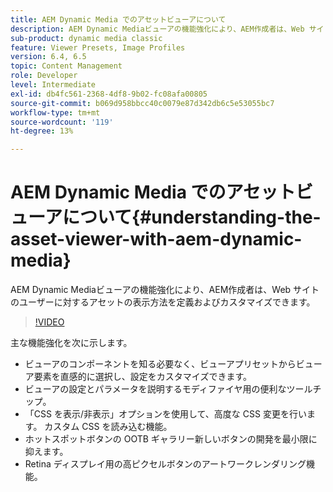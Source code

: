```yaml
---
title: AEM Dynamic Media でのアセットビューアについて
description: AEM Dynamic Mediaビューアの機能強化により、AEM作成者は、Web サイトのユーザーに対するアセットの表示方法を定義およびカスタマイズできます。
sub-product: dynamic media classic
feature: Viewer Presets, Image Profiles
version: 6.4, 6.5
topic: Content Management
role: Developer
level: Intermediate
exl-id: db4fc561-2368-4df8-9b02-fc08afa00805
source-git-commit: b069d958bbcc40c0079e87d342db6c5e53055bc7
workflow-type: tm+mt
source-wordcount: '119'
ht-degree: 13%

---
```


# AEM Dynamic Media でのアセットビューアについて{#understanding-the-asset-viewer-with-aem-dynamic-media}

AEM Dynamic Mediaビューアの機能強化により、AEM作成者は、Web サイトのユーザーに対するアセットの表示方法を定義およびカスタマイズできます。

>[!VIDEO](https://video.tv.adobe.com/v/17783/?quality=9&learn=on)

主な機能強化を次に示します。

* ビューアのコンポーネントを知る必要なく、ビューアプリセットからビューア要素を直感的に選択し、設定をカスタマイズできます。
* ビューアの設定とパラメータを説明するモディファイヤ用の便利なツールチップ。
* 「CSS を表示/非表示」オプションを使用して、高度な CSS 変更を行います。 カスタム CSS を読み込む機能。
* ホットスポットボタンの OOTB ギャラリー新しいボタンの開発を最小限に抑えます。
* Retina ディスプレイ用の高ピクセルボタンのアートワークレンダリング機能。
